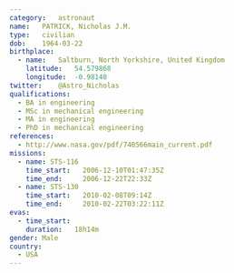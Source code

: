 ```yaml
---
category:	astronaut
name:	PATRICK, Nicholas J.M.
type:	civilian
dob:	1964-03-22
birthplace:
  - name:	Saltburn, North Yorkshire, United Kingdom
    latitude:	54.579868
    longitude:	-0.98148
twitter:	@Astro_Nicholas
qualifications:
  - BA in engineering
  - MSc in mechanical engineering
  - MA in engineering
  - PhD in mechanical engineering
references:
  - http://www.nasa.gov/pdf/740566main_current.pdf
missions:
  - name: STS-116
    time_start:   2006-12-10T01:47:35Z
    time_end:     2006-12-22T22:33Z
  - name: STS-130
    time_start:   2010-02-08T09:14Z
    time_end:     2010-02-22T03:22:11Z
evas:
  - time_start: 
    duration:   18h14m
gender:	Male
country:
  - USA
---
```

